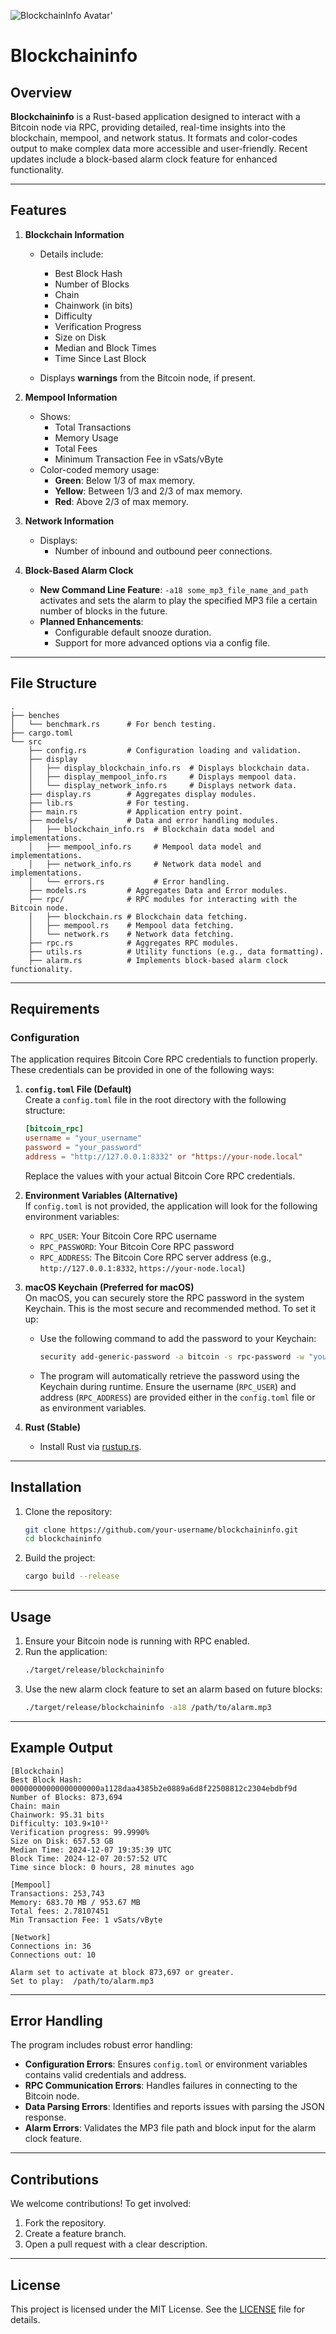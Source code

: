 ![BlockchainInfo Avatar](https://image.nostr.build/98d63043b0980b9b5ffcb5c0aeb904a69e4054f432736f07b159411db669500f.jpg)'

# Blockchaininfo

## Overview

**Blockchaininfo** is a Rust-based application designed to interact with a Bitcoin node via RPC, providing detailed, real-time insights into the blockchain, mempool, and network status. It formats and color-codes output to make complex data more accessible and user-friendly. Recent updates include a block-based alarm clock feature for enhanced functionality.

---

## Features

1. **Blockchain Information**  
   - Details include:
     - Best Block Hash
     - Number of Blocks
     - Chain
     - Chainwork (in bits)
     - Difficulty
     - Verification Progress
     - Size on Disk
     - Median and Block Times
     - Time Since Last Block  

   - Displays **warnings** from the Bitcoin node, if present.

2. **Mempool Information**  
   - Shows:
     - Total Transactions
     - Memory Usage
     - Total Fees
     - Minimum Transaction Fee in vSats/vByte  
   - Color-coded memory usage:
     - **Green**: Below 1/3 of max memory.
     - **Yellow**: Between 1/3 and 2/3 of max memory.
     - **Red**: Above 2/3 of max memory.

3. **Network Information**  
   - Displays:
     - Number of inbound and outbound peer connections.

4. **Block-Based Alarm Clock**  
   - **New Command Line Feature**: `-a18 some_mp3_file_name_and_path` activates and sets the alarm to play the specified MP3 file a certain number of blocks in the future.
   - **Planned Enhancements**:
     - Configurable default snooze duration.
     - Support for more advanced options via a config file.

---

## File Structure

```
.
├── benches
│   └── benchmark.rs      # For bench testing.
├── cargo.toml
└── src
    ├── config.rs         # Configuration loading and validation.
    ├── display
    │   ├── display_blockchain_info.rs  # Displays blockchain data.
    │   ├── display_mempool_info.rs     # Displays mempool data.
    │   └── display_network_info.rs     # Displays network data.
    ├── display.rs        # Aggregates display modules.
    ├── lib.rs            # For testing.
    ├── main.rs           # Application entry point.
    ├── models/           # Data and error handling modules.
    │   ├── blockchain_info.rs  # Blockchain data model and implementations.
    │   ├── mempool_info.rs     # Mempool data model and implementations.
    │   ├── network_info.rs     # Network data model and implementations.
    │   └── errors.rs           # Error handling.
    ├── models.rs         # Aggregates Data and Error modules.
    ├── rpc/              # RPC modules for interacting with the Bitcoin node.
    │   ├── blockchain.rs # Blockchain data fetching.
    │   ├── mempool.rs    # Mempool data fetching.
    │   └── network.rs    # Network data fetching.
    ├── rpc.rs            # Aggregates RPC modules.
    ├── utils.rs          # Utility functions (e.g., data formatting).
    ├── alarm.rs          # Implements block-based alarm clock functionality.
```

---

## Requirements

### Configuration

The application requires Bitcoin Core RPC credentials to function properly. These credentials can be provided in one of the following ways:

1. **`config.toml` File (Default)**  
   Create a `config.toml` file in the root directory with the following structure:
   ```toml
   [bitcoin_rpc]
   username = "your_username"
   password = "your_password"
   address = "http://127.0.0.1:8332" or "https://your-node.local"
   ```
   Replace the values with your actual Bitcoin Core RPC credentials.

2. **Environment Variables (Alternative)**  
   If `config.toml` is not provided, the application will look for the following environment variables:
   - `RPC_USER`: Your Bitcoin Core RPC username
   - `RPC_PASSWORD`: Your Bitcoin Core RPC password
   - `RPC_ADDRESS`: The Bitcoin Core RPC server address (e.g., `http://127.0.0.1:8332`, `https://your-node.local`)

3. **macOS Keychain (Preferred for macOS)**  
   On macOS, you can securely store the RPC password in the system Keychain. This is the most secure and recommended method. To set it up:
   - Use the following command to add the password to your Keychain:
     ```bash
     security add-generic-password -a bitcoin -s rpc-password -w "your_password"
     ```
   - The program will automatically retrieve the password using the Keychain during runtime. Ensure the username (`RPC_USER`) and address (`RPC_ADDRESS`) are provided either in the `config.toml` file or as environment variables.

4. **Rust (Stable)**  
   - Install Rust via [rustup.rs](https://rustup.rs/).  

---  

## Installation

1. Clone the repository:
   ```bash
   git clone https://github.com/your-username/blockchaininfo.git
   cd blockchaininfo
   ```

2. Build the project:
   ```bash
   cargo build --release
   ```

---

## Usage

1. Ensure your Bitcoin node is running with RPC enabled.
2. Run the application:
   ```bash
   ./target/release/blockchaininfo
   ```
3. Use the new alarm clock feature to set an alarm based on future blocks:
   ```bash
   ./target/release/blockchaininfo -a18 /path/to/alarm.mp3
   ```

---

## Example Output

```plaintext
[Blockchain]
Best Block Hash: 00000000000000000000a1128daa4385b2e0889a6d8f22508812c2304ebdbf9d
Number of Blocks: 873,694
Chain: main
Chainwork: 95.31 bits
Difficulty: 103.9×10¹²
Verification progress: 99.9990%
Size on Disk: 657.53 GB
Median Time: 2024-12-07 19:35:39 UTC
Block Time: 2024-12-07 20:57:52 UTC
Time since block: 0 hours, 28 minutes ago

[Mempool]
Transactions: 253,743
Memory: 683.70 MB / 953.67 MB
Total fees: 2.78107451
Min Transaction Fee: 1 vSats/vByte

[Network]
Connections in: 36
Connections out: 10

Alarm set to activate at block 873,697 or greater.
Set to play:  /path/to/alarm.mp3
```

---

## Error Handling

The program includes robust error handling:
- **Configuration Errors**: Ensures `config.toml` or environment variables contains valid credentials and address.   
- **RPC Communication Errors**: Handles failures in connecting to the Bitcoin node.  
- **Data Parsing Errors**: Identifies and reports issues with parsing the JSON response.
- **Alarm Errors**: Validates the MP3 file path and block input for the alarm clock feature.

---

## Contributions

We welcome contributions! To get involved:
1. Fork the repository.
2. Create a feature branch.
3. Open a pull request with a clear description.

---

## License

This project is licensed under the MIT License. See the [LICENSE](LICENSE) file for details.
